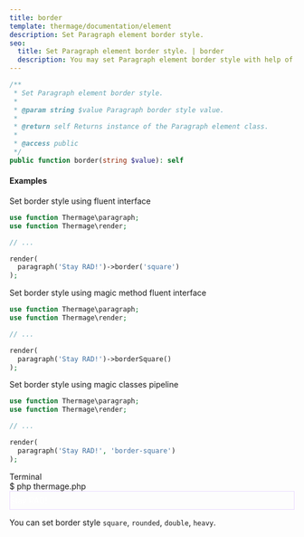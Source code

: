 ```yaml
---
title: border
template: thermage/documentation/element
description: Set Paragraph element border style.
seo:
  title: Set Paragraph element border style. | border
  description: You may set Paragraph element border style with help of method border
---
```


```php
/**
 * Set Paragraph element border style.
 *
 * @param string $value Paragraph border style value.
 *
 * @return self Returns instance of the Paragraph element class.
 *
 * @access public
 */
public function border(string $value): self
```

#### Examples

Set border style using fluent interface
```php
use function Thermage\paragraph;
use function Thermage\render;

// ...

render( 
  paragraph('Stay RAD!')->border('square')
);
```

Set border style using magic method fluent interface
```php
use function Thermage\paragraph;
use function Thermage\render;

// ...

render( 
  paragraph('Stay RAD!')->borderSquare()
);
```

Set border style using magic classes pipeline
```php
use function Thermage\paragraph;
use function Thermage\render;

// ...

render( 
  paragraph('Stay RAD!', 'border-square')
);
```

<div class="terminal">
  <div class="terminal-header">Terminal</div>
  <div class="terminal-body">
    <div class="terminal-command">$ php thermage.php</div>
    <div class="el-div" style="width: 100%; color: white; text-align: left;"><div style="border: 1px solid rgb(234, 219, 255)!important; padding-left: 0px; padding-top: 7px; padding-bottom:7px;">Stay RAD!</div></div>
  </div>
</div>

You can set border style `square`, `rounded`, `double`, `heavy`.